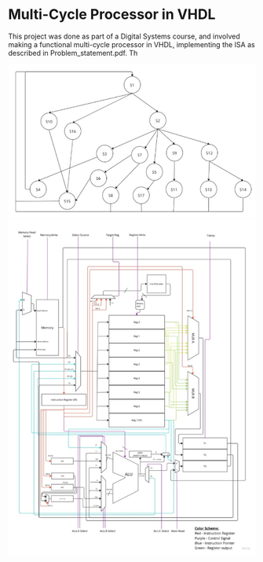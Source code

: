 # Multi-Cycle Processor in VHDL

This project was done as part of a Digital Systems course, and involved making a functional multi-cycle processor 
in VHDL, implementing the ISA as described in Problem_statement.pdf. Th

<img src="EE224_States.jpg" alt="drawing" width="600"/>

<img src="EE224_Diagram.jpg" alt="drawing" width="600"/>
